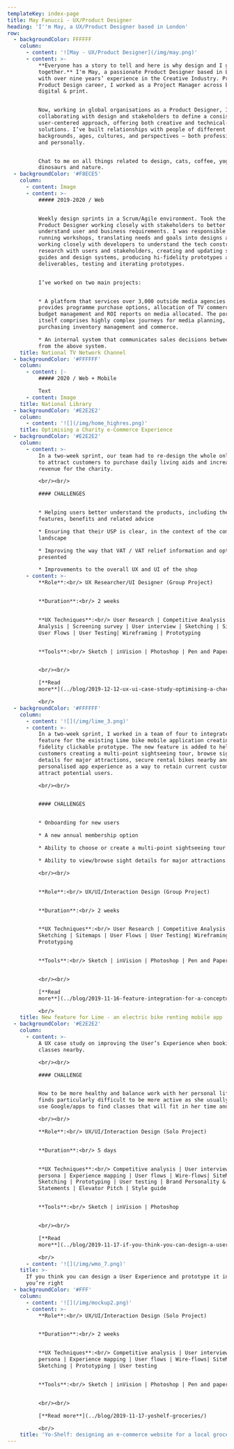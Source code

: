 ```yaml
---
templateKey: index-page
title: May Fanucci - UX/Product Designer
heading: 'I''m May, a UX/Product Designer based in London'
row:
  - backgroundColor: FFFFFF
    column:
      - content: '![May - UX/Product Designer](/img/may.png)'
      - content: >-
          **Everyone has a story to tell and here is why design and I go well
          together.** I'm May, a passionate Product Designer based in London
          with over nine years’ experience in the Creative Industry. Prior to my
          Product Design career, I worked as a Project Manager across broadcast,
          digital & print. 


          Now, working in global organisations as a Product Designer, I've been
          collaborating with design and stakeholders to define a consistent and
          user-centered approach, offering both creative and technical-based
          solutions. I’ve built relationships with people of different
          backgrounds, ages, cultures, and perspectives – both professionally
          and personally. 


          Chat to me on all things related to design, cats, coffee, yoga,
          dinosaurs and nature.
  - backgroundColor: '#F8ECE5'
    column:
      - content: Image
      - content: >-
          ##### 2019-2020 / Web


          Weekly design sprints in a Scrum/Agile environment. Took the lead as a
          Product Designer working closely with stakeholders to better
          understand user and business requirements. I was responsible for
          running workshops, translating needs and goals into designs and flows,
          working closely with developers to understand the tech constraints,
          research with users and stakeholders, creating and updating style
          guides and design systems, producing hi-fidelity prototypes and
          deliverables, testing and iterating prototypes.


          I’ve worked on two main projects:


          * A platform that services over 3,000 outside media agencies and
          provides programme purchase options, allocation of TV commercials,
          budget management and ROI reports on media allocated. The portal
          itself comprises highly complex journeys for media planning,
          purchasing inventory management and commerce. 

          * An internal system that communicates sales decisions between teams
          from the above system.
    title: National TV Network Channel
  - backgroundColor: '#FFFFFF'
    column:
      - content: |-
          ##### 2020 / Web + Mobile

          Text
      - content: Image
    title: National Library
  - backgroundColor: '#E2E2E2'
    column:
      - content: '![](/img/home_highres.png)'
    title: Optimising a Charity e-Commerce Experience
  - backgroundColor: '#E2E2E2'
    column:
      - content: >-
          In a two-week sprint, our team had to re-design the whole online shop
          to attract customers to purchase daily living aids and increase the
          revenue for the charity.

          <br/><br/>

          #### CHALLENGES


          * Helping users better understand the products, including their
          features, benefits and related advice

          * Ensuring that their USP is clear, in the context of the competitive
          landscape

          * Improving the way that VAT / VAT relief information and options are
          presented 

          * Improvements to the overall UX and UI of the shop
      - content: >-
          **Role**:<br/> UX Researcher/UI Designer (Group Project)


          **Duration**:<br/> 2 weeks


          **UX Techniques**:<br/> User Research | Competitive Analysis | Data
          Analysis | Screening survey | User interview | Sketching | Sitemaps |
          User Flows | User Testing| Wireframing | Prototyping


          **Tools**:<br/> Sketch | inVision | Photoshop | Pen and Paper


          <br/><br/>

          [**Read
          more**](../blog/2019-12-12-ux-ui-case-study-optimising-a-charity-e-commerce-experience/)

          <br/>
  - backgroundColor: '#FFFFFF'
    column:
      - content: '![](/img/lime_3.png)'
      - content: >-
          In a two-week sprint, I worked in a team of four to integrate a new
          feature for the existing Lime bike mobile application creating a high
          fidelity clickable prototype. The new feature is added to help
          customers creating a multi-point sightseeing tour, browse sight
          details for major attractions, secure rental bikes nearby and a more
          personalised app experience as a way to retain current customers and
          attract potential users.

          <br/><br/>


          #### CHALLENGES


          * Onboarding for new users 

          * A new annual membership option

          * Ability to choose or create a multi-point sightseeing tour

          * Ability to view/browse sight details for major attractions

          <br/><br/>


          **Role**:<br/> UX/UI/Interaction Design (Group Project)


          **Duration**:<br/> 2 weeks


          **UX Techniques**:<br/> User Research | Competitive Analysis |
          Sketching | Sitemaps | User Flows | User Testing| Wireframing |
          Prototyping


          **Tools**:<br/> Sketch | inVision | Photoshop | Pen and Paper


          <br/><br/>

          [**Read
          more**](../blog/2019-11-16-feature-integration-for-a-conceptual-bike-sharing-mobile-application/)

          <br/>
    title: New feature for Lime - an electric bike renting mobile app
  - backgroundColor: '#E2E2E2'
    column:
      - content: >-
          A UX case study on improving the User’s Experience when booking gym
          classes nearby.

          <br/><br/>

          #### CHALLENGE


          How to be more healthy and balance work with her personal life but
          finds particularly difficult to be more active as she usually needs to
          use Google/apps to find classes that will fit in her time and budget.

          <br/><br/>

          **Role**:<br/> UX/UI/Interaction Design (Solo Project)


          **Duration**:<br/> 5 days


          **UX Techniques**:<br/> Competitive analysis | User interviews | User
          persona | Experience mapping | User flows | Wire-flows| SiteMap |
          Sketching | Prototyping | User testing | Brand Personality &
          Statements | Elevator Pitch | Style guide


          **Tools**:<br/> Sketch | inVision | Photoshop


          <br/><br/>

          [**Read
          more**](../blog/2019-11-17-if-you-think-you-can-design-a-user-experience-and-prototype-it-in-5-days-you’re-right/)

          <br/>
      - content: '![](/img/wmo_7.png)'
    title: >-
      If you think you can design a User Experience and prototype it in 5 days,
      you’re right
  - backgroundColor: '#FFF'
    column:
      - content: '![](/img/mockup2.png)'
      - content: >-
          **Role**:<br/> UX/UI/Interaction Design (Solo Project)


          **Duration**:<br/> 2 weeks


          **UX Techniques**:<br/> Competitive analysis | User interviews | User
          persona | Experience mapping | User flows | Wire-flows| SiteMap |
          Sketching | Prototyping | User testing


          **Tools**:<br/> Sketch | inVision | Photoshop | Pen and paper


          <br/><br/>

          [**Read more**](../blog/2019-11-17-yoshelf-groceries/)

          <br/>
    title: 'Yo-Shelf: designing an e-commerce website for a local groceries shop'
---
```


